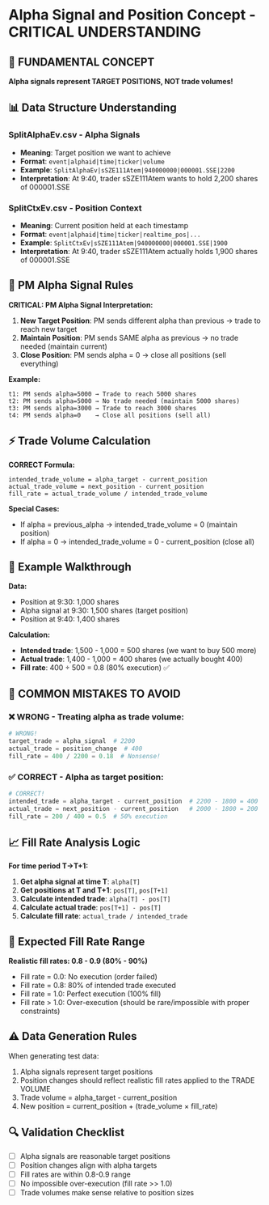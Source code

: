 # Alpha Signal and Position Concept - CRITICAL UNDERSTANDING

## 🎯 **FUNDAMENTAL CONCEPT**

**Alpha signals represent TARGET POSITIONS, NOT trade volumes!**

## **📊 Data Structure Understanding**

### **SplitAlphaEv.csv - Alpha Signals**
- **Meaning**: Target position we want to achieve
- **Format**: `event|alphaid|time|ticker|volume`
- **Example**: `SplitAlphaEv|sSZE111Atem|940000000|000001.SSE|2200`
- **Interpretation**: At 9:40, trader sSZE111Atem wants to hold 2,200 shares of 000001.SSE

### **SplitCtxEv.csv - Position Context** 
- **Meaning**: Current position held at each timestamp
- **Format**: `event|alphaid|time|ticker|realtime_pos|...`
- **Example**: `SplitCtxEv|sSZE111Atem|940000000|000001.SSE|1900`
- **Interpretation**: At 9:40, trader sSZE111Atem actually holds 1,900 shares of 000001.SSE

## **🔄 PM Alpha Signal Rules**

**CRITICAL: PM Alpha Signal Interpretation:**

1. **New Target Position**: PM sends different alpha than previous → trade to reach new target
2. **Maintain Position**: PM sends SAME alpha as previous → no trade needed (maintain current)  
3. **Close Position**: PM sends alpha = 0 → close all positions (sell everything)

**Example:**
```
t1: PM sends alpha=5000 → Trade to reach 5000 shares
t2: PM sends alpha=5000 → No trade needed (maintain 5000 shares)  
t3: PM sends alpha=3000 → Trade to reach 3000 shares
t4: PM sends alpha=0    → Close all positions (sell all)
```

## **⚡ Trade Volume Calculation**

**CORRECT Formula:**
```
intended_trade_volume = alpha_target - current_position
actual_trade_volume = next_position - current_position
fill_rate = actual_trade_volume / intended_trade_volume
```

**Special Cases:**
- If alpha = previous_alpha → intended_trade_volume = 0 (maintain position)
- If alpha = 0 → intended_trade_volume = 0 - current_position (close all)

## **📝 Example Walkthrough**

**Data:**
- Position at 9:30: 1,000 shares
- Alpha signal at 9:30: 1,500 shares (target position)
- Position at 9:40: 1,400 shares

**Calculation:**
- **Intended trade**: 1,500 - 1,000 = 500 shares (we want to buy 500 more)
- **Actual trade**: 1,400 - 1,000 = 400 shares (we actually bought 400)
- **Fill rate**: 400 ÷ 500 = 0.8 (80% execution) ✅

## **🚨 COMMON MISTAKES TO AVOID**

### ❌ **WRONG - Treating alpha as trade volume:**
```python
# WRONG!
target_trade = alpha_signal  # 2200
actual_trade = position_change  # 400
fill_rate = 400 / 2200 = 0.18  # Nonsense!
```

### ✅ **CORRECT - Alpha as target position:**
```python
# CORRECT!
intended_trade = alpha_target - current_position  # 2200 - 1800 = 400
actual_trade = next_position - current_position   # 2000 - 1800 = 200  
fill_rate = 200 / 400 = 0.5  # 50% execution
```

## **📈 Fill Rate Analysis Logic**

**For time period T→T+1:**
1. **Get alpha signal at time T**: `alpha[T]`
2. **Get positions at T and T+1**: `pos[T]`, `pos[T+1]`
3. **Calculate intended trade**: `alpha[T] - pos[T]`
4. **Calculate actual trade**: `pos[T+1] - pos[T]`
5. **Calculate fill rate**: `actual_trade / intended_trade`

## **🎯 Expected Fill Rate Range**

**Realistic fill rates: 0.8 - 0.9 (80% - 90%)**
- Fill rate = 0.0: No execution (order failed)
- Fill rate = 0.8: 80% of intended trade executed
- Fill rate = 1.0: Perfect execution (100% fill)
- Fill rate > 1.0: Over-execution (should be rare/impossible with proper constraints)

## **⚠️ Data Generation Rules**

When generating test data:
1. Alpha signals represent target positions
2. Position changes should reflect realistic fill rates applied to the TRADE VOLUME
3. Trade volume = alpha_target - current_position
4. New position = current_position + (trade_volume × fill_rate)

## **🔍 Validation Checklist**

- [ ] Alpha signals are reasonable target positions
- [ ] Position changes align with alpha targets
- [ ] Fill rates are within 0.8-0.9 range
- [ ] No impossible over-execution (fill rate >> 1.0)
- [ ] Trade volumes make sense relative to position sizes